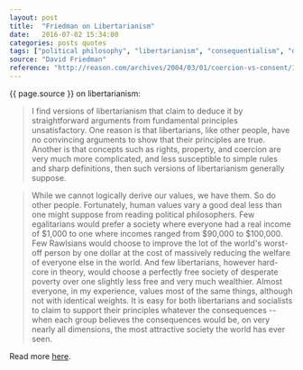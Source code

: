 ```yaml
---
layout: post
title:  "Friedman on Libertarianism"
date:   2016-07-02 15:34:00
categories: posts quotes
tags: ["political philosophy", "libertarianism", "consequentialism", "deontology", "natural rights"]
source: "David Friedman"
reference: "http://reason.com/archives/2004/03/01/coercion-vs-consent/1"
---
```


{{ page.source }} on libertarianism:

> I find versions of libertarianism that claim to deduce it by straightforward arguments from fundamental principles unsatisfactory. One reason is that libertarians, like other people, have no convincing arguments to show that their principles are true. Another is that concepts such as rights, property, and coercion are very much more complicated, and less susceptible to simple rules and sharp definitions, then such versions of libertarianism generally suppose.

> While we cannot logically derive our values, we have them. So do other people. Fortunately, human values vary a good deal less than one might suppose from reading political philosophers. Few egalitarians would prefer a society where everyone had a real income of $1,000 to one where incomes ranged from $90,000 to $100,000. Few Rawlsians would choose to improve the lot of the world's worst-off person by one dollar at the cost of massively reducing the welfare of everyone else in the world. And few libertarians, however hard-core in theory, would choose a perfectly free society of desperate poverty over one slightly less free and very much wealthier. Almost everyone, in my experience, values most of the same things, although not with identical weights. It is easy for both libertarians and socialists to claim to support their principles whatever the consequences -- when each group believes the consequences would be, on very nearly all dimensions, the most attractive society the world has ever seen.

Read more [here]({{page.reference}}).
